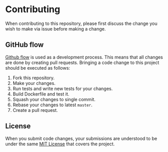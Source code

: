 # Contributing

When contributing to this repository, please first discuss the change you wish to make via issue before making a change.

## GitHub flow

[Github flow](https://guides.github.com/introduction/flow/index.html) is used as a development process. This means that all changes are done by creating pull requests. Bringing a code change to this project should be executed as follows:

1. Fork this repository.
2. Make your changes.
3. Run tests and write new tests for your changes.
4. Build Dockerfile and test it.
5. Squash your changes to single commit.
6. Rebase your changes to latest `master`.
7. Create a pull request.

## License

When you submit code changes, your submissions are understood to be under the same [MIT License](../LICENSE) that covers the project.